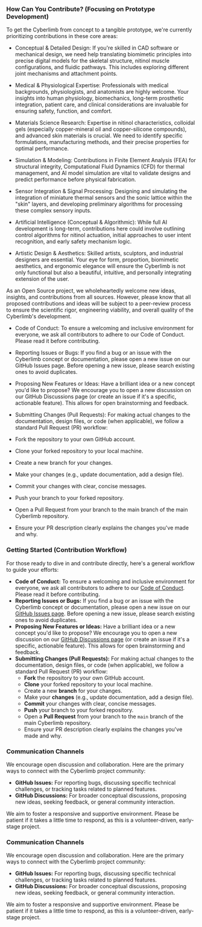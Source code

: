 ### How Can You Contribute? (Focusing on Prototype Development)

To get the Cyberlimb from concept to a tangible prototype, we're currently prioritizing contributions in these core areas:

- Conceptual & Detailed Design: If you're skilled in CAD software or mechanical design, we need help translating biomimetic principles into precise digital models for the skeletal structure, nitinol muscle configurations, and fluidic pathways. This includes exploring different joint mechanisms and attachment points.

- Medical & Physiological Expertise: Professionals with medical backgrounds, physiologists, and anatomists are highly welcome. Your insights into human physiology, biomechanics, long-term prosthetic integration, patient care, and clinical considerations are invaluable for ensuring safety, function, and comfort.

- Materials Science Research: Expertise in nitinol characteristics, colloidal gels (especially copper-mineral oil and copper-silicone compounds), and advanced skin materials is crucial. We need to identify specific formulations, manufacturing methods, and their precise properties for optimal performance.

- Simulation & Modeling: Contributions in Finite Element Analysis (FEA) for structural integrity, Computational Fluid Dynamics (CFD) for thermal management, and AI model simulation are vital to validate designs and predict performance before physical fabrication.

- Sensor Integration & Signal Processing: Designing and simulating the integration of miniature thermal sensors and the sonic lattice within the "skin" layers, and developing preliminary algorithms for processing these complex sensory inputs.

- Artificial Intelligence (Conceptual & Algorithmic): While full AI development is long-term, contributions here could involve outlining control algorithms for nitinol actuation, initial approaches to user intent recognition, and early safety mechanism logic.

- Artistic Design & Aesthetics: Skilled artists, sculptors, and industrial designers are essential. Your eye for form, proportion, biomimetic aesthetics, and ergonomic elegance will ensure the Cyberlimb is not only functional but also a beautiful, intuitive, and personally integrating extension of the user.

As an Open Source project, we wholeheartedly welcome new ideas, insights, and contributions from all sources. However, please know that all proposed contributions and ideas will be subject to a peer-review process to ensure the scientific rigor, engineering viability, and overall quality of the Cyberlimb's development.

- Code of Conduct: To ensure a welcoming and inclusive environment for everyone, we ask all contributors to adhere to our Code of Conduct. Please read it before contributing.

- Reporting Issues or Bugs: If you find a bug or an issue with the Cyberlimb concept or documentation, please open a new issue on our GitHub Issues page. Before opening a new issue, please search existing ones to avoid duplicates.

- Proposing New Features or Ideas: Have a brilliant idea or a new concept you'd like to propose? We encourage you to open a new discussion on our GitHub Discussions page (or create an issue if it's a specific, actionable feature). This allows for open brainstorming and feedback.

- Submitting Changes (Pull Requests): For making actual changes to the documentation, design files, or code (when applicable), we follow a standard Pull Request (PR) workflow:

- Fork the repository to your own GitHub account.
- Clone your forked repository to your local machine.
- Create a new branch for your changes.
- Make your changes (e.g., update documentation, add a design file).
- Commit your changes with clear, concise messages.
- Push your branch to your forked repository.
- Open a Pull Request from your branch to the main branch of the main Cyberlimb repository.
- Ensure your PR description clearly explains the changes you've made and why.

### Getting Started (Contribution Workflow)

For those ready to dive in and contribute directly, here's a general workflow to guide your efforts:

* **Code of Conduct:** To ensure a welcoming and inclusive environment for everyone, we ask all contributors to adhere to our [Code of Conduct](CODE_OF_CONDUCT.md). Please read it before contributing.
* **Reporting Issues or Bugs:** If you find a bug or an issue with the Cyberlimb concept or documentation, please open a new issue on our [GitHub Issues page](https://github.com/Joshakeats/Cyberlimb/issues). Before opening a new issue, please search existing ones to avoid duplicates.
* **Proposing New Features or Ideas:** Have a brilliant idea or a new concept you'd like to propose? We encourage you to open a new discussion on our [GitHub Discussions page](https://github.com/Joshakeats/Cyberlimb/discussions) (or create an issue if it's a specific, actionable feature). This allows for open brainstorming and feedback.
* **Submitting Changes (Pull Requests):** For making actual changes to the documentation, design files, or code (when applicable), we follow a standard Pull Request (PR) workflow:
    * **Fork** the repository to your own GitHub account.
    * **Clone** your forked repository to your local machine.
    * Create a new **branch** for your changes.
    * Make your **changes** (e.g., update documentation, add a design file).
    * **Commit** your changes with clear, concise messages.
    * **Push** your branch to your forked repository.
    * Open a **Pull Request** from your branch to the `main` branch of the main Cyberlimb repository.
    * Ensure your PR description clearly explains the changes you've made and why.

### Communication Channels

We encourage open discussion and collaboration. Here are the primary ways to connect with the Cyberlimb project community:

* **GitHub Issues:** For reporting bugs, discussing specific technical challenges, or tracking tasks related to planned features.
* **GitHub Discussions:** For broader conceptual discussions, proposing new ideas, seeking feedback, or general community interaction.

We aim to foster a responsive and supportive environment. Please be patient if it takes a little time to respond, as this is a volunteer-driven, early-stage project.

### Communication Channels

We encourage open discussion and collaboration. Here are the primary ways to connect with the Cyberlimb project community:

* **GitHub Issues:** For reporting bugs, discussing specific technical challenges, or tracking tasks related to planned features.
* **GitHub Discussions:** For broader conceptual discussions, proposing new ideas, seeking feedback, or general community interaction.

We aim to foster a responsive and supportive environment. Please be patient if it takes a little time to respond, as this is a volunteer-driven, early-stage project.
